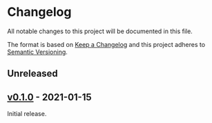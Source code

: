 # Changelog
All notable changes to this project will be documented in this file.

The format is based on [Keep a Changelog](http://keepachangelog.com/en/1.0.0/)
and this project adheres to [Semantic Versioning](http://semver.org/spec/v2.0.0.html).

## Unreleased
[Unreleased]: https://github.com/althonos/pubchem.rs/compare/v0.1.0...HEAD

## [v0.1.0] - 2021-01-15
[v0.1.0]: https://github.com/althonos/pubchem.rs/compare/7f3bb8b...v0.1.0

Initial release.
